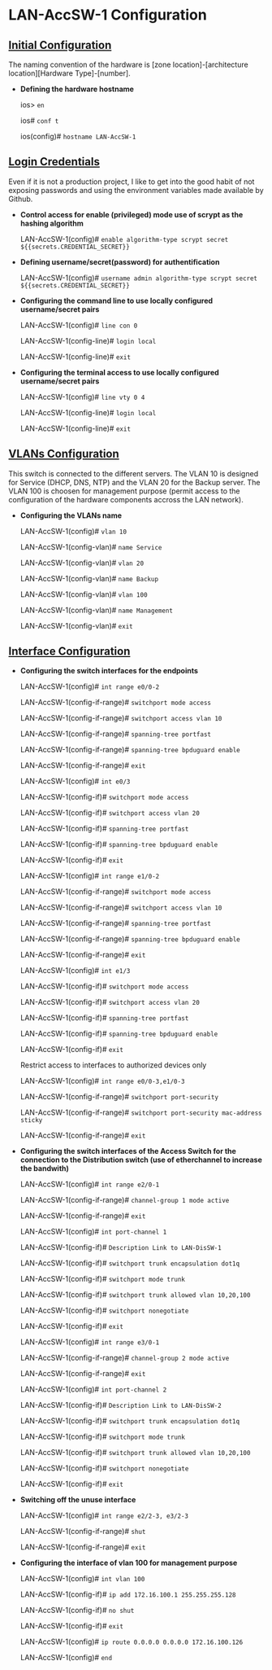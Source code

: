 # LAN-AccSW-1 Configuration

## <ins>Initial Configuration</ins>

The naming convention of the hardware is [zone location]-\[architecture location][Hardware Type]-\[number].

- **Defining the hardware hostname**

    ios> `en`

    ios# `conf t`

    ios(config)# `hostname LAN-AccSW-1`


## <ins>Login Credentials</ins>

Even if it is not a production project, I like to get into the good habit of not exposing passwords and using the environment variables made available by Github.

- **Control access for enable (privileged) mode use of scrypt as the hashing algorithm**

    LAN-AccSW-1(config)# `enable algorithm-type scrypt secret ${{secrets.CREDENTIAL_SECRET}}`

- **Defining username/secret(password) for authentification**

    LAN-AccSW-1(config)# `username admin algorithm-type scrypt secret ${{secrets.CREDENTIAL_SECRET}}`

- **Configuring the command line to use locally configured username/secret pairs**

    LAN-AccSW-1(config)# `line con 0`

    LAN-AccSW-1(config-line)# `login local`

    LAN-AccSW-1(config-line)# `exit`

- **Configuring the terminal access to use locally configured username/secret pairs**

    LAN-AccSW-1(config)# `line vty 0 4`

    LAN-AccSW-1(config-line)# `login local`

    LAN-AccSW-1(config-line)# `exit`

## <ins>VLANs Configuration</ins>

This switch is connected to the different servers. The VLAN 10 is designed for Service (DHCP, DNS, NTP) and the VLAN 20 for the Backup server.
The VLAN 100 is choosen for management purpose (permit access to the configuration of the hardware components accross the LAN network).

-  **Configuring the VLANs name**

    LAN-AccSW-1(config)# `vlan 10`

    LAN-AccSW-1(config-vlan)# `name Service`

    LAN-AccSW-1(config-vlan)# `vlan 20`

    LAN-AccSW-1(config-vlan)# `name Backup`

    LAN-AccSW-1(config-vlan)# `vlan 100`

    LAN-AccSW-1(config-vlan)# `name Management`

    LAN-AccSW-1(config-vlan)# `exit`

## <ins>Interface Configuration</ins>

- **Configuring the switch interfaces for the endpoints**

    LAN-AccSW-1(config)# `int range e0/0-2`

    LAN-AccSW-1(config-if-range)# `switchport mode access`

    LAN-AccSW-1(config-if-range)# `switchport access vlan 10`

    LAN-AccSW-1(config-if-range)# `spanning-tree portfast`

    LAN-AccSW-1(config-if-range)# `spanning-tree bpduguard enable`

    LAN-AccSW-1(config-if-range)# `exit`

    LAN-AccSW-1(config)# `int e0/3`

    LAN-AccSW-1(config-if)# `switchport mode access`

    LAN-AccSW-1(config-if)# `switchport access vlan 20`

    LAN-AccSW-1(config-if)# `spanning-tree portfast`

    LAN-AccSW-1(config-if)# `spanning-tree bpduguard enable`

    LAN-AccSW-1(config-if)# `exit`

    LAN-AccSW-1(config)# `int range e1/0-2`

    LAN-AccSW-1(config-if-range)# `switchport mode access`

    LAN-AccSW-1(config-if-range)# `switchport access vlan 10`

    LAN-AccSW-1(config-if-range)# `spanning-tree portfast`

    LAN-AccSW-1(config-if-range)# `spanning-tree bpduguard enable`

    LAN-AccSW-1(config-if-range)# `exit`

    LAN-AccSW-1(config)# `int e1/3`

    LAN-AccSW-1(config-if)# `switchport mode access`

    LAN-AccSW-1(config-if)# `switchport access vlan 20`

    LAN-AccSW-1(config-if)# `spanning-tree portfast`

    LAN-AccSW-1(config-if)# `spanning-tree bpduguard enable`

    LAN-AccSW-1(config-if)# `exit`

    Restrict access to interfaces to authorized devices only

    LAN-AccSW-1(config)# `int range e0/0-3,e1/0-3`

    LAN-AccSW-1(config-if-range)# `switchport port-security`

    LAN-AccSW-1(config-if-range)# `switchport port-security mac-address sticky`

    LAN-AccSW-1(config-if-range)# `exit`

- **Configuring the switch interfaces of the Access Switch for the connection to the Distribution switch (use of etherchannel to increase the bandwith)**

    LAN-AccSW-1(config)# `int range e2/0-1`

    LAN-AccSW-1(config-if-range)# `channel-group 1 mode active`

    LAN-AccSW-1(config-if-range)# `exit`

    LAN-AccSW-1(config)# `int port-channel 1`

    LAN-AccSW-1(config-if)# `Description Link to LAN-DisSW-1`

    LAN-AccSW-1(config-if)# `switchport trunk encapsulation dot1q`

    LAN-AccSW-1(config-if)# `switchport mode trunk`

    LAN-AccSW-1(config-if)# `switchport trunk allowed vlan 10,20,100`

    LAN-AccSW-1(config-if)# `switchport nonegotiate`

    LAN-AccSW-1(config-if)# `exit`

    LAN-AccSW-1(config)# `int range e3/0-1`

    LAN-AccSW-1(config-if-range)# `channel-group 2 mode active`

    LAN-AccSW-1(config-if-range)# `exit`

    LAN-AccSW-1(config)# `int port-channel 2`

    LAN-AccSW-1(config-if)# `Description Link to LAN-DisSW-2`

    LAN-AccSW-1(config-if)# `switchport trunk encapsulation dot1q`

    LAN-AccSW-1(config-if)# `switchport mode trunk`

    LAN-AccSW-1(config-if)# `switchport trunk allowed vlan 10,20,100`

    LAN-AccSW-1(config-if)# `switchport nonegotiate`

    LAN-AccSW-1(config-if)# `exit`

- **Switching off the unuse interface**

    LAN-AccSW-1(config)# `int range e2/2-3, e3/2-3`

    LAN-AccSW-1(config-if-range)# `shut`

    LAN-AccSW-1(config-if-range)# `exit`

- **Configuring the interface of vlan 100 for management purpose**

    LAN-AccSW-1(config)# `int vlan 100`

    LAN-AccSW-1(config-if)# `ip add 172.16.100.1 255.255.255.128`

    LAN-AccSW-1(config-if)# `no shut`

    LAN-AccSW-1(config-if)# `exit`

    LAN-AccSW-1(config)# `ip route 0.0.0.0 0.0.0.0 172.16.100.126`

    LAN-AccSW-1(config)# `end`








